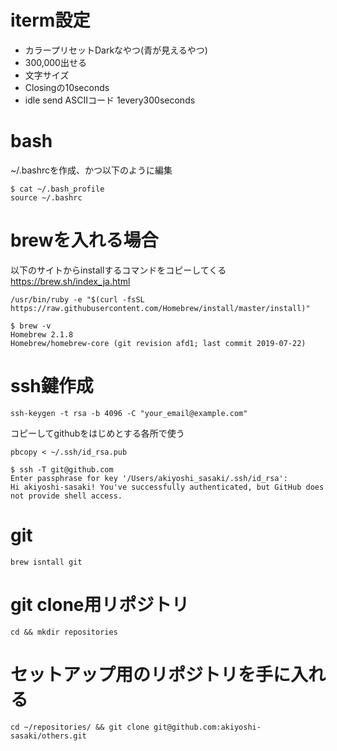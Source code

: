 # iterm設定

- カラープリセットDarkなやつ(青が見えるやつ)
- 300,000出せる
- 文字サイズ
- Closingの10seconds
- idle send ASCⅡコード 1every300seconds

# bash

~/.bashrcを作成、かつ以下のように編集

```
$ cat ~/.bash_profile
source ~/.bashrc
```

# brewを入れる場合

以下のサイトからinstallするコマンドをコピーしてくる
https://brew.sh/index_ja.html

```
/usr/bin/ruby -e "$(curl -fsSL https://raw.githubusercontent.com/Homebrew/install/master/install)"
```

```
$ brew -v
Homebrew 2.1.8
Homebrew/homebrew-core (git revision afd1; last commit 2019-07-22)
```

# ssh鍵作成

```
ssh-keygen -t rsa -b 4096 -C "your_email@example.com"
```

コピーしてgithubをはじめとする各所で使う

```
pbcopy < ~/.ssh/id_rsa.pub
```

```
$ ssh -T git@github.com
Enter passphrase for key '/Users/akiyoshi_sasaki/.ssh/id_rsa':
Hi akiyoshi-sasaki! You've successfully authenticated, but GitHub does not provide shell access.
```

# git

```
brew isntall git
```

# git clone用リポジトリ

```
cd && mkdir repositories
```

# セットアップ用のリポジトリを手に入れる

```
cd ~/repositories/ && git clone git@github.com:akiyoshi-sasaki/others.git
```
